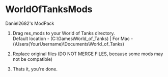 # WorldOfTanksMods
Daniel2682's ModPack

1.  Drag res_mods to your World of Tanks directory.  
  Default location - (C:\Games\World_of_Tanks\)   |  For Mac - (\Users\(YourUsername)\Documents\World_of_Tanks\)

2.  Replace original files (DO NOT MERGE FILES, because some mods may not be compatible)

3.  Thats it, you're done.
